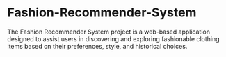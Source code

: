 # Fashion-Recommender-System
The Fashion Recommender System project is a web-based application designed to assist users in discovering and exploring fashionable clothing items based on their preferences, style, and historical choices.
